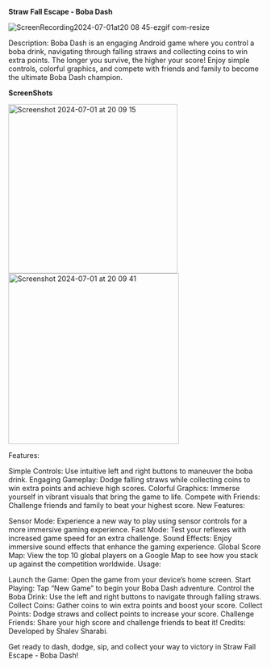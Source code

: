 
****Straw Fall Escape - Boba Dash****

![ScreenRecording2024-07-01at20 08 45-ezgif com-resize](https://github.com/ShalevShar/StrawfallEscapeBobaDash/assets/127881894/2b7fef9a-995c-45ad-a87a-9b6d19e7f79b)

 
Description:
Boba Dash is an engaging Android game where you control a boba drink, navigating through falling straws and collecting coins to win extra points. The longer you survive, the higher your score! Enjoy simple controls, colorful graphics, and compete with friends and family to become the ultimate Boba Dash champion.

**ScreenShots**
<p>
<img width="335" alt="Screenshot 2024-07-01 at 20 09 15" src="https://github.com/ShalevShar/StrawfallEscapeBobaDash/assets/127881894/804463dd-17f8-4e0d-b142-8e52c1ee02f7">
<img width="338" alt="Screenshot 2024-07-01 at 20 09 41" src="https://github.com/ShalevShar/StrawfallEscapeBobaDash/assets/127881894/82c04859-1550-4778-a2de-749b3cf8340b">
</p>


Features:

Simple Controls: Use intuitive left and right buttons to maneuver the boba drink.
Engaging Gameplay: Dodge falling straws while collecting coins to win extra points and achieve high scores.
Colorful Graphics: Immerse yourself in vibrant visuals that bring the game to life.
Compete with Friends: Challenge friends and family to beat your highest score.
New Features:

Sensor Mode: Experience a new way to play using sensor controls for a more immersive gaming experience.
Fast Mode: Test your reflexes with increased game speed for an extra challenge.
Sound Effects: Enjoy immersive sound effects that enhance the gaming experience.
Global Score Map: View the top 10 global players on a Google Map to see how you stack up against the competition worldwide.
Usage:

Launch the Game: Open the game from your device’s home screen.
Start Playing: Tap “New Game” to begin your Boba Dash adventure.
Control the Boba Drink: Use the left and right buttons to navigate through falling straws.
Collect Coins: Gather coins to win extra points and boost your score.
Collect Points: Dodge straws and collect points to increase your score.
Challenge Friends: Share your high score and challenge friends to beat it!
Credits:
Developed by Shalev Sharabi.

Get ready to dash, dodge, sip, and collect your way to victory in Straw Fall Escape - Boba Dash!
